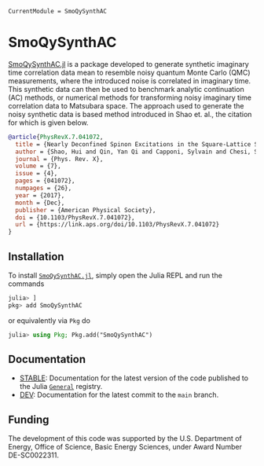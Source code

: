 ```@meta
CurrentModule = SmoQySynthAC
```

# SmoQySynthAC

[SmoQySynthAC.jl](https://github.com/SmoQySuite/SmoQySynthAC.jl) is a package developed to generate synthetic imaginary time correlation
data mean to resemble noisy quantum Monte Carlo (QMC) measurements, where the introduced noise is correlated in imaginary time.
This synthetic data can then be used to benchmark analytic continuation (AC) methods, or numerical methods for transforming noisy
imaginary time correlation data to Matsubara space. The approach used to generate the noisy synthetic data is based method introduced
in Shao et. al., the citation for which is given below.

```bibtex
@article{PhysRevX.7.041072,
  title = {Nearly Deconfined Spinon Excitations in the Square-Lattice Spin-$1/2$ Heisenberg Antiferromagnet},
  author = {Shao, Hui and Qin, Yan Qi and Capponi, Sylvain and Chesi, Stefano and Meng, Zi Yang and Sandvik, Anders W.},
  journal = {Phys. Rev. X},
  volume = {7},
  issue = {4},
  pages = {041072},
  numpages = {26},
  year = {2017},
  month = {Dec},
  publisher = {American Physical Society},
  doi = {10.1103/PhysRevX.7.041072},
  url = {https://link.aps.org/doi/10.1103/PhysRevX.7.041072}
}
```

## Installation

To install [`SmoQySynthAC.jl`](https://github.com/SmoQySuite/SmoQySynthAC.jl.git),
simply open the Julia REPL and run the commands
```julia
julia> ]
pkg> add SmoQySynthAC
```
or equivalently via `Pkg` do
```julia
julia> using Pkg; Pkg.add("SmoQySynthAC")
```

## Documentation

- [STABLE](https://SmoQySuite.github.io/SmoQySynthAC.jl/stable/): Documentation for the latest version of the code published to the Julia [`General`](https://github.com/JuliaRegistries/General.git) registry.
- [DEV](https://SmoQySuite.github.io/SmoQySynthAC.jl/dev/): Documentation for the latest commit to the `main` branch.

## Funding

The development of this code was supported by the U.S. Department of Energy, Office of Science, Basic Energy Sciences,
under Award Number DE-SC0022311.